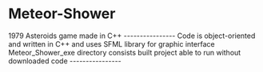 # Meteor-Shower
1979 Asteroids game made in C++
-_-_-_-_-_-_-_-_-_-_-_-_-_-_-_-_
Code is object-oriented and written in C++ and uses SFML library for graphic interface
Meteor_Shower_exe directory consists built project able to run without downloaded code
-_-_-_-_-_-_-_-_-_-_-_-_-_-_-_-_
